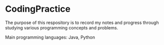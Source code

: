 # CodingPractice
The purpose of this respository is to record my notes and progress through studying various programming concepts and problems. 

Main programming languages: Java, Python
